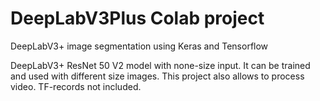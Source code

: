 # DeepLabV3Plus Colab project
DeepLabV3+ image segmentation using Keras and Tensorflow

DeepLabV3+ ResNet 50 V2 model with none-size input. It can be trained and used with different size images.
This project also allows to process video.
TF-records not included.
